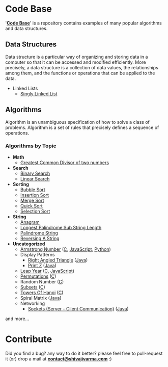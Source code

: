 Code Base
===========

'__[Code Base](http://shivajivarma.com/code-base)__' is a repository contains examples of many popular algorithms and data structures. 

## Data Structures

Data structure is a particular way of organizing and storing data in a computer so that it can be accessed and modified efficiently. More precisely, a data structure is a collection of data values, the relationships among them, and the functions or operations that can be applied to the data.

* Linked Lists
    * [Singly Linked List](http://shivajivarma.com/code-base/2018/05/27/singly-linked-list)

## Algorithms

Algorithm is an unambiguous specification of how to solve a class of problems. Algorithm is a set of rules that precisely defines a sequence of operations.

### Algorithms by Topic

* **Math**
    * [Greatest Common Divisor of two numbers](http://shivajivarma.com/code-base/2015/01/03/greatest-common-divisor/)
* **Search**
    * [Binary Search](http://shivajivarma.com/code-base/2015/01/05/binary-search/)
    * [Linear Search](http://shivajivarma.com/code-base/2015/01/05/linear-search/)
* **Sorting**
    * [Bubble Sort](http://shivajivarma.com/code-base/2014/12/28/bubble-sort/)
    * [Insertion Sort](http://shivajivarma.com/code-base/2014/12/28/insertion-sort/)
    * [Merge Sort](http://shivajivarma.com/code-base/2015/01/02/merge-sort/)
    * [Quick Sort](http://shivajivarma.com/code-base/2015/01/02/quick-sort/)
    * [Selection Sort](http://shivajivarma.com/code-base/2015/01/02/selection-sort/)
* **String**
	* [Anagram](http://shivajivarma.com/code-base/2014/12/28/anagram/)
    * [Longest Palindrome Sub String Length](http://shivajivarma.com/code-base/2014/12/30/longest-palindrome-substring-length/)
    * [Palindrome String](http://shivajivarma.com/code-base/2018/05/27/palindrome)
    * [Reversing A String](http://shivajivarma.com/code-base/2018/05/27/reversing-a-string)
* **Uncategorized**
	* [Armstrong Number](http://shivajivarma.com/code-base/2014/12/28/armstrong-number/) ([C](https://github.com/shivajivarma/codebase-c/blob/master/src/armstrong-number/armstrong-number.c), [JavaScript](https://github.com/shivajivarma/codebase-js/blob/master/armstrong-number/armstrong-number.js), [Python](https://github.com/shivajivarma/codebase-python/blob/master/armstrong-number/program.py))
	* Display Patterns
		* [Right Angled Triangle](http://shivajivarma.com/code-base/2017/10/23/display-patterns) ([Java](https://github.com/shivajivarma/codebase-java/blob/master/src/main/java/com/shivajivarma/codebase/display_patterns/DisplayPattern.java))
		* [Print Z](http://shivajivarma.com/code-base/2017/10/23/display-patterns) ([Java](https://github.com/shivajivarma/codebase-java/blob/master/src/main/java/com/shivajivarma/codebase/display_patterns/DisplayPattern.java))
	* [Leap Year](http://shivajivarma.com/code-base/2017/07/08/leap-year/) ([C](https://github.com/shivajivarma/codebase-c/blob/master/src/leap-year/leap-year.c), [JavaScript](https://github.com/shivajivarma/codebase-js/blob/master/leap-year/leap-year.js))
	* [Permutations](http://shivajivarma.com/code-base/2017/10/22/permutations/) ([C](https://github.com/shivajivarma/codebase-c/blob/master/src/permutations/permutations.c))
	* Random Number ([C](https://github.com/shivajivarma/codebase-c/blob/master/src/random-number/random-number.c))
	* [Subsets](https://shivajivarma.com/code-base/2018/05/10/subsets/) ([C](https://github.com/shivajivarma/codebase-c/blob/master/src/subsets/subsets.c))
	* [Towers Of Hanoi](http://shivajivarma.com/code-base/2017/10/23/towers-of-hanoi/) ([C](https://github.com/shivajivarma/codebase-c/blob/master/src/towers-of-hanoi/towers-of-hanoi.c))
	* Spiral Matrix ([Java](https://github.com/shivajivarma/codebase-java/blob/master/src/main/java/com/shivajivarma/codebase/spiral_matrix/SpiralMatrix.java))
	* Networking
		* [Sockets (Server - Client Communication)](http://shivajivarma.com/code-base/2017/10/23/sockets-server-client-communication/) ([Java](https://github.com/shivajivarma/codebase-java/tree/master/src/main/java/com/shivajivarma/codebase/network/sockets))

and more...

Contribute
==========
Did you find a bug? any way to do it better? please feel free to pull-request it (or) drop a mail at **contact@shivajivarma.com** :)
